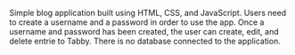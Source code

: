 Simple blog application built using HTML, CSS, and JavaScript. Users need to create a username and a password in order to use the app. Once a username and password has been created, the user can create, edit, and delete entrie to Tabby. There is no database connected to the application. 
